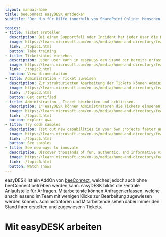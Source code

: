 ```yaml
---
layout: manual-home
title: beeConnect easyDESK entdecken
subtitle: "Der Hub für Hilfe innerhalb von SharePoint Online: Menschen, Herausforderungen und Lösungen an einem Ort"

topics:
- title: Ticket erstellen
  description: Bei einem Supportfall oder Incident hat jeder User die Möglichkeit, ein entsprechendes Ticket in easyDESK zu erstellen, welches anschliessend von der zuständigen Person bearbeitet und abgeschlossen werden kann.
  image: https://learn.microsoft.com/en-us/media/home-and-directory/featured-training_dark.jpg?branch=live
  link: ./topic1.html
  button: Take training
- title: Ticketstatus einsehen
  description: Jeder User kann in easyDESK den Stand der bereits erfassten Tickets einsehen. So kann überprüft werden, ob das Ticket bereits in Bearbeitung ist oder noch nicht angegangen wurde.
  image: https://learn.microsoft.com/en-us/media/home-and-directory/featured-documentation_dark.jpg?branch=live
  link: ./topic2.html
  button: View documentation
- title: Administration - Ticket zuweisen
  description: Zur strukturierten Abarbeitung der Tickets können Administratoren diese in easyDESK den zuständigen Personen zuweisen.
  image: https://learn.microsoft.com/en-us/media/home-and-directory/featured-cert_dark.jpg?branch=live
  link: ./topic3.html
  button: Get certified
- title: Administration - Ticket bearbeiten und schliessen.
  description: In easyDESK können Administratoren die Tickets einsehen und die ihnen zugewiesenen Tickets abarbeiten oder weiterleiten.
  image: https://learn.microsoft.com/en-us/media/home-and-directory/featured-qna_dark.jpg?branch=live
  link: ./topic4.html
  button: Explore Q&A
- title: Try code samples
  description: Test out new capabilities in your own projects faster and easier with code samples that bring Microsoft technology to life.
  image: https://learn.microsoft.com/en-us/media/home-and-directory/featured-samples_dark.jpg?branch=live
  link: ./topic5.html
  button: See samples
- title: See new ways to innovate
  description: Discover thousands of fun, authentic, and informative videos by Microsoft and community experts that help you and your team find inventive ways to use technology.
  image: https://learn.microsoft.com/en-us/media/home-and-directory/featured-shows_dark.jpg?branch=live
  link: ./topic6.html
  button: Watch shows
---
```


easyDESK ist ein AddOn von [beeConnect](/docs/beeConnect/intro/index.md), welches jedoch auch ohne beeConnect betrieben werden kann. easyDESK bildet die zentrale Anlaufstelle für Anfragen. Mitarbeitende können Anfragen erfassen, welche anschliessend im Team mit wenigen Klicks zur Bearbeitung zugewiesen werden können. Administratoren und Mitarbeitende sehen dabei immer den Stand ihrer erstellten und zugewiesenn Tickets.

# Mit easyDESK arbeiten
